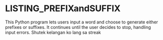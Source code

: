 # LISTING_PREFIXandSUFFIX
This Python program lets users input a word and choose to generate either prefixes or suffixes. It continues until the user decides to stop, handling input errors. Shutek kelangan ko lang sa streak

